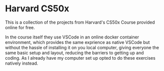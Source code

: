 # Harvard CS50x

This is a collection of the projects from Harvard's CS50x Course provided online for free.

In the course itself they use VSCode in an online docker container environment, which provides the same exprience as native VSCode but without the hassle of installing it on you local computer, giving everyone the same basic setup and layout, reducing the barriers to getting up and coding. As I already have my computer set up opted to do these exercises natively instead.
